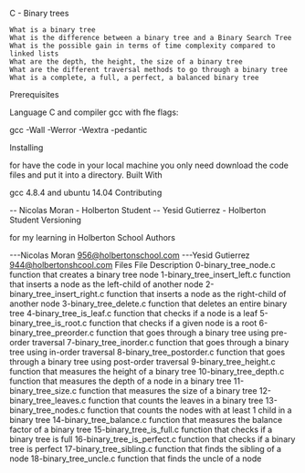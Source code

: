 C - Binary trees

    What is a binary tree
    What is the difference between a binary tree and a Binary Search Tree
    What is the possible gain in terms of time complexity compared to linked lists
    What are the depth, the height, the size of a binary tree
    What are the different traversal methods to go through a binary tree
    What is a complete, a full, a perfect, a balanced binary tree

Prerequisites

Language C and compiler gcc with fhe flags:

gcc -Wall -Werror -Wextra -pedantic                                             

Installing

for have the code in your local machine you only need download the code files and put it into a directory.
Built With

gcc 4.8.4 and ubuntu 14.04
Contributing

-- Nicolas Moran - Holberton Student
-- Yesid Gutierrez - Holberton Student
Versioning

for my learning in Holberton School
Authors

---Nicolas Moran 956@holbertonschool.com
---Yesid Gutierrez 944@holbertonshcool.com
Files
File 	Description
0-binary_tree_node.c 	function that creates a binary tree node
1-binary_tree_insert_left.c 	function that inserts a node as the left-child of another node
2-binary_tree_insert_right.c 	function that inserts a node as the right-child of another node
3-binary_tree_delete.c 	function that deletes an entire binary tree
4-binary_tree_is_leaf.c 	function that checks if a node is a leaf
5-binary_tree_is_root.c 	function that checks if a given node is a root
6-binary_tree_preorder.c 	function that goes through a binary tree using pre-order traversal
7-binary_tree_inorder.c 	function that goes through a binary tree using in-order traversal
8-binary_tree_postorder.c 	function that goes through a binary tree using post-order traversal
9-binary_tree_height.c 	function that measures the height of a binary tree
10-binary_tree_depth.c 	function that measures the depth of a node in a binary tree
11-binary_tree_size.c 	function that measures the size of a binary tree
12-binary_tree_leaves.c 	function that counts the leaves in a binary tree
13-binary_tree_nodes.c 	function that counts the nodes with at least 1 child in a binary tree
14-binary_tree_balance.c 	function that measures the balance factor of a binary tree
15-binary_tree_is_full.c 	function that checks if a binary tree is full
16-binary_tree_is_perfect.c 	function that checks if a binary tree is perfect
17-binary_tree_sibling.c 	function that finds the sibling of a node
18-binary_tree_uncle.c 	function that finds the uncle of a node
